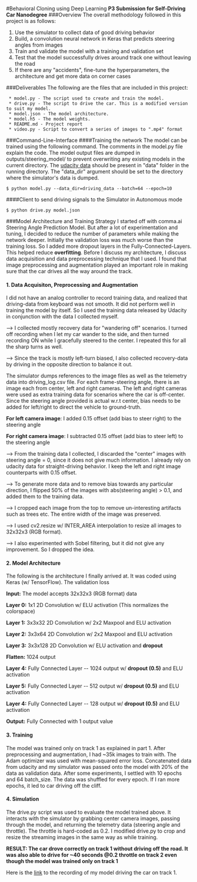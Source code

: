#Behavioral Cloning using Deep Learning
**P3 Submission for Self-Driving Car Nanodegree**
###Overview
The overall methodology followed in this project is as follows:
 1. Use the simulator to collect data of good driving behavior
 2. Build, a convolution neural network in Keras that predicts steering angles from images
 3. Train and validate the model with a training and validation set
 4. Test that the model successfully drives around track one without leaving the road
 5. If there are any "accidents", fine-tune the hyperparameters, the architecture and get more data on corner cases
 
###Deliverables
The following are the files that are included in this project:
 
     * model.py - The script used to create and train the model.
     * drive.py - The script to drive the car. This is a modified version to suit my model.
     * model.json - The model architecture.
     * model.h5 - The model weights.
     * README.md - Project report
     * video.py - Script to convert a series of images to ".mp4" format
     
###Command-Line-Interface
####Training the network
The model can be trained using the following command. The comments in the model.py file explain the code. The model output files are dumped in outputs/steering_model/ to prevent overwriting any existing models in the current directory. The [udacity data](https://d17h27t6h515a5.cloudfront.net/topher/2016/December/584f6edd_data/data.zip) should be present in "data" folder in the running directory. The "data_dir" argument should be set to the directory where the simulator's data is dumped.

`$ python model.py --data_dir=driving_data --batch=64 --epoch=10`

####Client to send driving signals to the Simulator in Autonomous mode

`$ python drive.py model.json`

###Model Architecture and Training Strategy
I started off with comma.ai Steering Angle Prediction Model. But after a lot of experimentation and tuning, I decided to reduce the number of parameters while making the network deeper. Initially the validation loss was much worse than the training loss. So I added more dropout layers in the Fully-Connected-Layers. This helped reduce **overfitting**. Before I discuss my architecture, I discuss data acquisition and data preprocessing technique that I used. I found that image preprocessing and augmentation played an important role in making sure that the car drives all the way around the track. 

#### 1. Data Acquisiton, Preprocessing and Augmentation
I did not have an analog controller to record training data, and realized that driving-data from keyboard was not smooth. It did not perform well in training the model by itself. So I used the training data released by Udacity in conjunction with the data I collected myself. 

--> I collected mostly recovery data for "wandering off" scenarios. I turned off recording when I let my car wander to the side, and then turned recording ON while I gracefully steered to the center. I repeated this for all the sharp turns as well.
    
--> Since the track is mostly left-turn biased, I also collected recovery-data by driving in the opposite direction to balance it out.

The simulator dumps references to the image files as well as the telemetry data into driving_log.csv file. For each frame-steering angle, there is an image each from center, left and right cameras. The left and right cameras were used as extra training data for scenarios where the car is off-center. Since the steering angle provided is actual w.r.t center, bias needs to be added for left/right to direct the vehicle to ground-truth.

   **For left camera image**: I added 0.15 offset (add bias to steer right) to the steering angle
   
   **For right camera image**: I subtracted 0.15 offset (add bias to steer left) to the steering angle
   
--> From the training data I collected, I discarded the "center" images with steering angle = 0, since it does not give much information. I already rely on udacity data for straight-driving behavior. I keep the left and right image counterparts with 0.15 offset.
   
--> To generate more data and to remove bias towards any particular direction, I flipped 50% of the images with abs(steering angle) > 0.1, and added them to the training data.

--> I cropped each image from the top to remove un-interesting artifacts such as trees etc. The entire width of the image was preserved.

--> I used cv2.resize w/ INTER_AREA interpolation to resize all images to 32x32x3 (RGB format).

--> I also experimented with Sobel filtering, but it did not give any improvement. So I dropped the idea.

#### 2. Model Architecture

The following is the architecture I finally arrived at. It was coded using Keras (w/ TensorFlow). The validation loss

**Input:** The model accepts 32x32x3 (RGB format) data

**Layer 0:** 1x1 2D Convolution w/ ELU activation (This normalizes the colorspace)

**Layer 1:** 3x3x32 2D Convolution w/ 2x2 Maxpool and ELU activation

**Layer 2:** 3x3x64 2D Convolution w/ 2x2 Maxpool and ELU activation

**Layer 3:** 3x3x128 2D Convolution w/ ELU activation and **dropout**

**Flatten:** 1024 output

**Layer 4:** Fully Connected Layer -- 1024 output w/ **dropout (0.5)** and ELU activation

**Layer 5:** Fully Connected Layer -- 512 output w/ **dropout (0.5)** and ELU activation

**Layer 4:** Fully Connected Layer -- 128 output w/ **dropout (0.5)** and ELU activation

**Output:** Fully Connected with 1 output value


#### 3. Training

The model was trained only on track 1 as explained in part 1. After preprocessing and augmentation, I had ~35k images to train with. The Adam optimizer was used with mean-squared error loss. Concatenated data from udacity and my simulator was passed onto the model with 20% of the data as validation data. After some experiments, I settled with 10 epochs and 64 batch_size. The data was shuffled for every epoch. If I ran more epochs, it led to car driving off the cliff.

#### 4. Simulation

The drive.py script was used to evaluate the model trained above. It interacts with the simulator by grabbing center camera images, passing through the model, and returning the telemetry data (steering angle and throttle). The throttle is hard-coded as 0.2. I modified drive.py to crop and resize the streaming images in the same way as while training.

**RESULT: The car drove correctly on track 1 without driving off the road. It was also able to drive for ~40 seconds @0.2 throttle on track 2 even though the model was trained only on track 1**

Here is the [link](https://youtu.be/P0yNdVIwANw) to the recording of my model driving the car on track 1.



